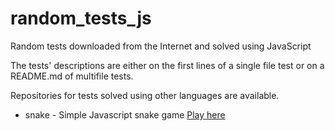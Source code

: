 # random_tests_js
Random tests downloaded from the Internet and solved using JavaScript

The tests' descriptions are either on the first lines of a single file test or on a README.md of multifile tests.

Repositories for tests solved using other languages are available.

* snake - Simple Javascript snake game  [Play here](https://murilolh.github.io/snake/)
